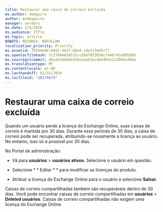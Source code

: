 ```yaml
---
title: Restaurar uma caixa de correio excluída
ms.author: dmaguire
author: msdmaguire
manager: serdars
ms.date: 2/8/2018
ms.audience: ITPro
ms.topic: article
ROBOTS: NOINDEX, NOFOLLOW
localization_priority: Priority
ms.assetid: 7b5b4e06-6943-4b2f-b8e4-cdaf13e65c77
ms.openlocfilehash: fc27604014531cc056f853030cf446743a95b36d
ms.sourcegitcommit: d6ea5e9458a2b8ceaab3ac4bd483e1130b9a398a
ms.translationtype: MT
ms.contentlocale: pt-BR
ms.lasthandoff: 01/15/2019
ms.locfileid: "28274679"
---
```

# <a name="restore-a-deleted-mailbox"></a>Restaurar uma caixa de correio excluída

Quando um usuário perde a licença do Exchange Online, suas caixas de correio é mantida por 30 dias. Durante esse período de 30 dias, a caixa de correio pode ser recuperada, atribuindo-se novamente a licença ao usuário. No entanto, isso só é possível por 30 dias.
  
No Portal de administração:
  
- Vá para **usuários** \> **usuários ativos**. Selecione o usuário em questão.
    
- Selecione * * Editar * * para modificar as licenças do produto. 
    
- Atribuir a licença do Exchange Online para o usuário e selecione **Salvar**.
    
Caixas de correio compartilhadas também são recuperáveis dentro de 30 dias. Você pode encontrar caixas de correio compartilhadas em **usuários** \> **Deleted usuários**. Caixas de correio compartilhadas não exigem uma licença do Exchange Online.
  

